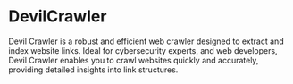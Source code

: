 # DevilCrawler
Devil Crawler is a robust and efficient web crawler designed to extract and index website links. Ideal for  cybersecurity experts, and web developers, Devil Crawler enables you to crawl websites quickly and accurately, providing detailed insights into link structures.
